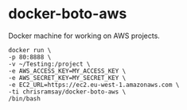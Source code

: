 # docker-boto-aws
Docker machine for working on AWS projects.

```
docker run \
-p 80:8888 \
-v ~/Testing:/project \
-e AWS_ACCESS_KEY=MY_ACCESS_KEY \
-e AWS_SECRET_KEY=MY_SECRET_KEY \
-e EC2_URL=https://ec2.eu-west-1.amazonaws.com \
-ti chrisramsay/docker-boto-aws \
/bin/bash
```